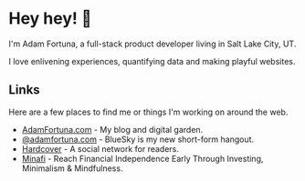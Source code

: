 # Hey hey! 👋

I'm Adam Fortuna, a full-stack product developer living in Salt Lake City, UT. 

I love enlivening experiences, quantifying data and making playful websites.

## Links

Here are a few places to find me or things I'm working on around the web.

* [AdamFortuna.com](https://adamfortuna.com) - My blog and digital garden.
* <a rel="me" href="https://bsky.app/profile/adamfortuna.com">@adamfortuna.com</a> - BlueSky is my new short-form hangout.
* [Hardcover](https://hardcover.app) - A social network for readers.
* [Minafi](https://minafi.com) - Reach Financial Independence Early Through Investing, Minimalism & Mindfulness.
